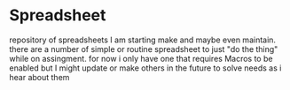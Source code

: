 # Spreadsheet
repository of spreadsheets I am starting make and maybe even maintain. 
there are a number of simple or routine spreadsheet to just "do the thing" while on assingment. 
for now i only have one that requires Macros to be enabled but I might update or make others in the future to solve needs as i hear about them
